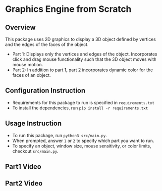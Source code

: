 # Graphics Engine from Scratch

## Overview
This package uses 2D graphics to display a 3D object defined by vertices and the edges of the faces of the object. 
 - Part 1: Displays only the vertices and edges of the object. Incorporates click and drag mouse functionality such that the 3D object moves with mouse motion. 
 - Part 2: In addition to part 1, part 2 incorporates dynamic color for the faces of an object. 

## Configuration Instruction
 - Requirements for this package to run is specified in `requirements.txt`
 - To install the dependencies, run `pip install -r requirements.txt`

## Usage Instruction
 - To run this package, run `python3 src/main.py`.
 - When prompted, answer `1` or `2` to specify which part you want to run.
 - To specify an object, window size, mouse sensitivity, or color limits, checkout `src/main.py`.



## Part1 Video


## Part2 Video


